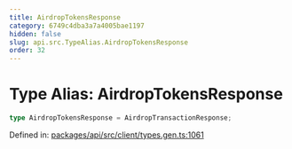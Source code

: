 ```yaml
---
title: AirdropTokensResponse
category: 6749c4dba3a7a4005bae1197
hidden: false
slug: api.src.TypeAlias.AirdropTokensResponse
order: 32
---
```


# Type Alias: AirdropTokensResponse

```ts
type AirdropTokensResponse = AirdropTransactionResponse;
```

Defined in: [packages/api/src/client/types.gen.ts:1061](https://github.com/zkcloudworker/minatokens-lib/blob/main/packages/api/src/client/types.gen.ts#L1061)
